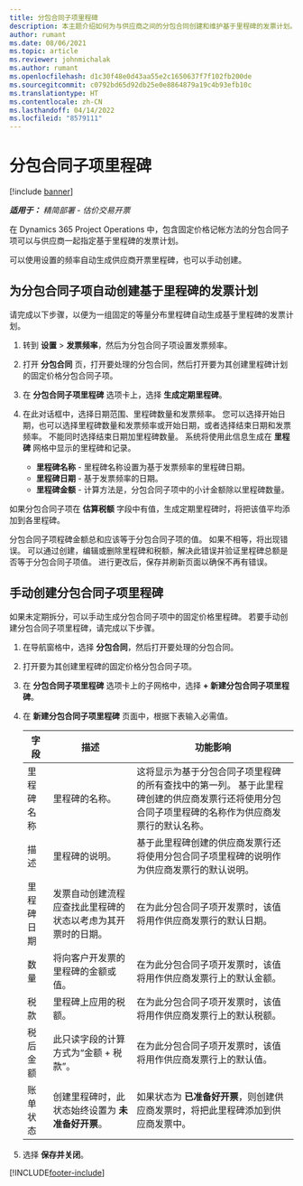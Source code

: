 ```yaml
---
title: 分包合同子项里程碑
description: 本主题介绍如何为与供应商之间的分包合同创建和维护基于里程碑的发票计划。
author: rumant
ms.date: 08/06/2021
ms.topic: article
ms.reviewer: johnmichalak
ms.author: rumant
ms.openlocfilehash: d1c30f48e0d43aa55e2c1650637f7f102fb200de
ms.sourcegitcommit: c0792bd65d92db25e0e8864879a19c4b93efb10c
ms.translationtype: HT
ms.contentlocale: zh-CN
ms.lasthandoff: 04/14/2022
ms.locfileid: "8579111"
---
```

# <a name="subcontract-line-milestones"></a>分包合同子项里程碑

[!include [banner](../../includes/dataverse-preview.md)]

_**适用于：** 精简部署 - 估价交易开票_

在 Dynamics 365 Project Operations 中，包含固定价格记帐方法的分包合同子项可以与供应商一起指定基于里程碑的发票计划。

可以使用设置的频率自动生成供应商开票里程碑，也可以手动创建。

## <a name="automatically-create-a-milestone-based-invoice-schedule-for-a-subcontract-line"></a>为分包合同子项自动创建基于里程碑的发票计划

请完成以下步骤，以便为一组固定的等量分布里程碑自动生成基于里程碑的发票计划。

1. 转到 **设置** > **发票频率**，然后为分包合同子项设置发票频率。
2. 打开 **分包合同** 页，打开要处理的分包合同，然后打开要为其创建里程碑计划的固定价格分包合同子项。
3. 在 **分包合同子项里程碑** 选项卡上，选择 **生成定期里程碑**。
4. 在此对话框中，选择日期范围、里程碑数量和发票频率。 您可以选择开始日期，也可以选择里程碑数量和发票频率或开始日期，或者选择结束日期和发票频率。 不能同时选择结束日期加里程碑数量。
系统将使用此信息生成在 **里程碑** 网格中显示的里程碑和记录。

   - **里程碑名称** - 里程碑名称设置为基于发票频率的里程碑日期。
   - **里程碑日期** - 基于发票频率的日期。
   - **里程碑金额** - 计算方法是，分包合同子项中的小计金额除以里程碑数量。

如果分包合同子项在 **估算税额** 字段中有值，生成定期里程碑时，将把该值平均添加到各里程碑。

分包合同子项程碑金额总和应该等于分包合同子项的值。 如果不相等，将出现错误。 可以通过创建，编辑或删除里程碑和税额，解决此错误并验证里程碑总额是否等于分包合同子项值。 进行更改后，保存并刷新页面以确保不再有错误。

## <a name="manually-create-subcontract-line-milestones"></a>手动创建分包合同子项里程碑

如果未定期拆分，可以手动生成分包合同子项中的固定价格里程碑。 若要手动创建分包合同子项里程碑，请完成以下步骤。

1. 在导航窗格中，选择 **分包合同**，然后打开要处理的分包合同。
2. 打开要为其创建里程碑的固定价格分包合同子项。
3. 在 **分包合同子项里程碑** 选项卡上的子网格中，选择 **+ 新建分包合同子项里程碑**。
4. 在 **新建分包合同子项里程碑** 页面中，根据下表输入必需值。

    | 字段 | 描述 |功能影响|
    | --- | --- |----------------------|
    | 里程碑名称 | 里程碑的名称。 |这将显示为基于分包合同子项里程碑的所有查找中的第一列。 基于此里程碑创建的供应商发票行还将使用分包合同子项里程碑的名称作为供应商发票行的默认名称。|
    | 描述 | 里程碑的说明。 |基于此里程碑创建的供应商发票行还将使用分包合同子项里程碑的说明作为供应商发票行的默认说明。|
    | 里程碑日期 | 发票自动创建流程应查找此里程碑的状态以考虑为其开票时的日期。| 在为此分包合同子项开发票时，该值将用作供应商发票行的默认日期。 |
    | 数量 | 将向客户开发票的里程碑的金额或值。 |在为此分包合同子项开发票时，该值将用作供应商发票行上的默认金额。 |
    | 税款 | 里程碑上应用的税额。| 在为此分包合同子项开发票时，该值将用作供应商发票行上的默认税额。 |
    | 税后金额 | 此只读字段的计算方式为“金额 + 税款”。|在为此分包合同子项开发票时，该值将用作供应商发票行上的默认值。 |
    | 账单状态 | 创建里程碑时，此状态始终设置为 **未准备好开票**。|  如果状态为 **已准备好开票**，则创建供应商发票时，将把此里程碑添加到供应商发票中。 |

5. 选择 **保存并关闭**。


[!INCLUDE[footer-include](../../includes/footer-banner.md)]
